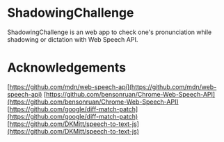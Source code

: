 # ShadowingChallenge
ShadowingChallenge is an web app to check one's pronunciation while shadowing or dictation with Web Speech API.

# Acknowledgements
[https://github.com/mdn/web-speech-api](https://github.com/mdn/web-speech-api)
[https://github.com/bensonruan/Chrome-Web-Speech-API](https://github.com/bensonruan/Chrome-Web-Speech-API)
[https://github.com/google/diff-match-patch](https://github.com/google/diff-match-patch)
[https://github.com/DKMitt/speech-to-text-js](https://github.com/DKMitt/speech-to-text-js)
